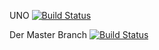 UNO
[![Build Status](https://travis-ci.org/woot38/UNO.svg?branch=developer)](https://travis-ci.org/woot38/UNO)

Der Master Branch
[![Build Status](https://travis-ci.org/woot38/UNO.svg?branch=master)](https://travis-ci.org/woot38/UNO)
